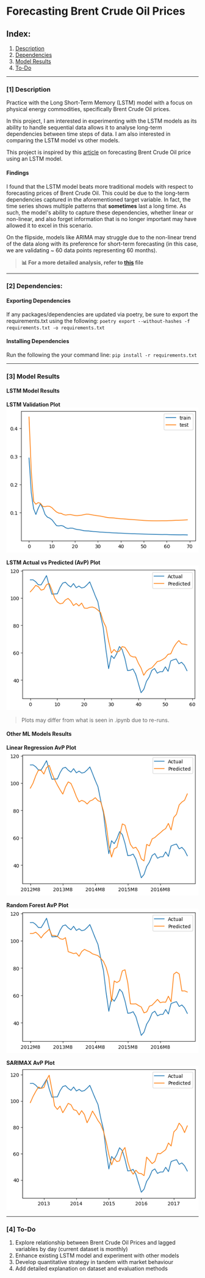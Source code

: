 # Forecasting Brent Crude Oil Prices

## Index:
1. [Description](#1-description)  
2. [Dependencies](#2-dependencies)  
3. [Model Results](#3-model-results)  
4. [To-Do](#4-to-do) 

---

### [1] Description

Practice with the Long Short-Term Memory (LSTM) model with a focus on physical energy commodities, specifically Brent Crude Oil prices. 

In this project, I am interested in experimenting with the LSTM models as its ability to handle sequential data allows it to analyse long-term dependencies between time steps of data. I am also interested in comparing the LSTM model vs other models.

This project is inspired by this [article](https://medium.com/@vinayarun/from-scratch-an-lstm-model-to-predict-commodity-prices-179e12445c5a) on forecasting Brent Crude Oil price using an LSTM model. 

#### **Findings**
I found that the LSTM model beats more traditional models with respect to forecasting prices of Brent Crude Oil. This could be due to the long-term dependencies captured in the aforementioned target variable. In fact, the time series shows multiple patterns that **sometimes** last a long time. As such, the model's ability to capture these dependencies, whether linear or non-linear, and also forget information that is no longer important may have allowed it to excel in this scenario.

On the flipside, models like ARIMA may struggle due to the non-linear trend of the data along with its preference for short-term forecasting (in this case, we are validating ~ 60 data points representing 60 months).

> **📊 For a more detailed analysis, refer to [this](https://github.com/xavsant/brent_crude_prices/blob/main/ANALYSIS.md) file**

---

### [2] Dependencies:

#### **Exporting Dependencies**
If any packages/dependencies are updated via poetry, be sure to export the requirements.txt using the following:
`poetry export --without-hashes -f requirements.txt -o requirements.txt`

#### **Installing Dependencies**
Run the following the your command line:
`pip install -r requirements.txt`

---

### [3] Model Results

#### **LSTM Model Results**
**LSTM Validation Plot**<br>
![Validation Plot](./visuals/lstm_validation_plot.png)

**LSTM Actual vs Predicted (AvP) Plot**<br>
![Actual vs Predicted Plot](./visuals/lstm_actual_vs_predicted_plot.png)

> Plots may differ from what is seen in .ipynb due to re-runs.

#### **Other ML Models Results**
**Linear Regression AvP Plot**<br>
![Actual vs Predicted Plot](./visuals/lr_actual_vs_predicted_plot.png)

**Random Forest AvP Plot**<br>
![Actual vs Predicted Plot](./visuals/rf_actual_vs_predicted_plot.png)

**SARIMAX AvP Plot**<br>
![Actual vs Predicted Plot](./visuals/sarimax_actual_vs_predicted_plot.png)

---

### [4] To-Do

1. Explore relationship between Brent Crude Oil Prices and lagged variables by day (current dataset is monthly)
2. Enhance existing LSTM model and experiment with other models
3. Develop quantitative strategy in tandem with market behaviour
4. Add detailed explanation on dataset and evaluation methods
